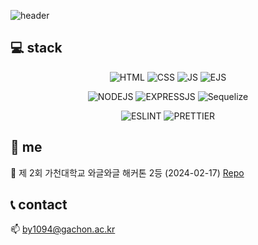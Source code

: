 ![header](https://capsule-render.vercel.app/api?type=slice&color=auto&reversal=true&text=xEzIxX&height=150&animation=twinkling&fontAlign=30&rotate=350
)
## 💻 stack

<div align="center">

![HTML](https://img.shields.io/badge/HTML5-E34F26?style=for-the-badge&logo=html5&logoColor=white)
![CSS](https://img.shields.io/badge/CSS-239120?&style=for-the-badge&logo=css3&logoColor=white)
![JS](https://img.shields.io/badge/JavaScript-F7DF1E?style=for-the-badge&logo=JavaScript&logoColor=white) 
![EJS](https://img.shields.io/badge/EJS-B4CA65?style=for-the-badge&logo=EJS&logoColor=white)

![NODEJS](https://img.shields.io/badge/Node.js-43853D?style=for-the-badge&logo=node.js&logoColor=white)
![EXPRESSJS](https://img.shields.io/badge/Express.js-404D59?style=for-the-badge&logo=express)
![Sequelize](https://img.shields.io/badge/Sequelize-3766AB?style=for-the-badge&logo=sequelize&logoColor=white)

![ESLINT](https://img.shields.io/badge/eslint-3A33D1?style=for-the-badge&logo=eslint&logoColor=white)
![PRETTIER](https://img.shields.io/badge/prettier-1A2C34?style=for-the-badge&logo=prettier&logoColor=F7BA3E)
</div>

## 🐰 me
🥈 제 2회 가천대학교 와글와글 해커톤 2등 (2024-02-17) [Repo](https://github.com/PareutPareut/backend)

## 📞 contact
📫 by1094@gachon.ac.kr
